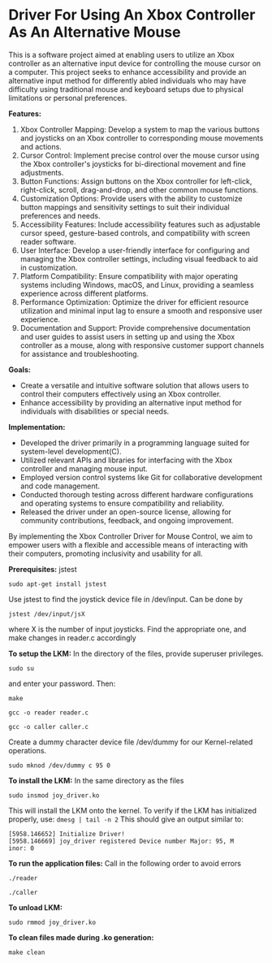 # Driver For Using An Xbox Controller As An Alternative Mouse
This is a software project aimed at enabling users to utilize an Xbox controller as an alternative input device for controlling the mouse cursor on a computer. This project seeks to enhance accessibility and provide an alternative input method for differently abled individuals who may have difficulty using traditional mouse and keyboard setups due to physical limitations or personal preferences.

**Features:**
1. Xbox Controller Mapping: Develop a system to map the various buttons and joysticks on an Xbox controller to corresponding mouse movements and actions.
2. Cursor Control: Implement precise control over the mouse cursor using the Xbox controller's joysticks for bi-directional movement and fine adjustments.
3. Button Functions: Assign buttons on the Xbox controller for left-click, right-click, scroll, drag-and-drop, and other common mouse functions.
4. Customization Options: Provide users with the ability to customize button mappings and sensitivity settings to suit their individual preferences and needs.
5. Accessibility Features: Include accessibility features such as adjustable cursor speed, gesture-based controls, and compatibility with screen reader software.
6. User Interface: Develop a user-friendly interface for configuring and managing the Xbox controller settings, including visual feedback to aid in customization.
7. Platform Compatibility: Ensure compatibility with major operating systems including Windows, macOS, and Linux, providing a seamless experience across different platforms.
8. Performance Optimization: Optimize the driver for efficient resource utilization and minimal input lag to ensure a smooth and responsive user experience.
9. Documentation and Support: Provide comprehensive documentation and user guides to assist users in setting up and using the Xbox controller as a mouse, along with responsive customer support channels for assistance and troubleshooting.

**Goals:**
- Create a versatile and intuitive software solution that allows users to control their computers effectively using an Xbox controller.
- Enhance accessibility by providing an alternative input method for individuals with disabilities or special needs. 

**Implementation:**
- Developed the driver primarily in a programming language suited for system-level development(C).
- Utilized relevant APIs and libraries for interfacing with the Xbox controller and managing mouse input.
- Employed version control systems like Git for collaborative development and code management.
- Conducted thorough testing across different hardware configurations and operating systems to ensure compatibility and reliability.
- Released the driver under an open-source license, allowing for community contributions, feedback, and ongoing improvement.

By implementing the Xbox Controller Driver for Mouse Control, we aim to empower users with a flexible and accessible means of interacting with their computers, promoting inclusivity and usability for all.

**Prerequisites:**  jstest
```
sudo apt-get install jstest
```

Use jstest to find the joystick device file in /dev/input. Can be done by
```
jstest /dev/input/jsX
```
where X is the number of input joysticks. Find the appropriate one, and make changes in reader.c accordingly

**To setup the LKM:**
In the directory of the files, provide superuser privileges.
```
sudo su
```
and enter your password. Then:
```
make
```
```
gcc -o reader reader.c
```
```
gcc -o caller caller.c
```

Create a dummy character device file /dev/dummy for our Kernel-related operations. 
```
sudo mknod /dev/dummy c 95 0
```

**To install the LKM:**
In the same directory as the files
```
sudo insmod joy_driver.ko
```

This will install the LKM onto the kernel. To verify if the LKM has initialized properly, use: ```dmesg | tail -n 2```
This should give an output similar to:
```
[5958.146652] Initialize Driver!
[5958.146669] joy_driver registered Device number Major: 95, M
inor: 0
```

**To run the application files:**
Call in the following order to avoid errors
```
./reader
```
```
./caller
```

**To unload LKM:**
```
sudo rmmod joy_driver.ko
```

**To clean files made during .ko generation:**
```
make clean
```
